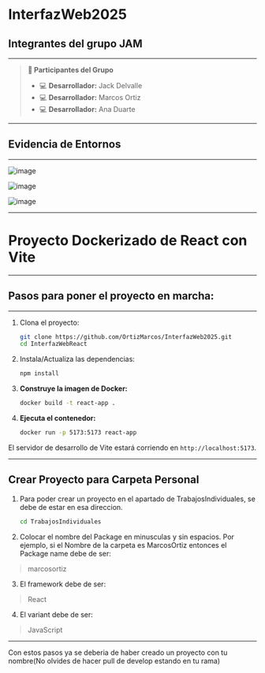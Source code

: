 # InterfazWeb2025

## Integrantes del grupo JAM

---
> **👤 Participantes del Grupo**
> - 💻 **Desarrollador:** Jack Delvalle
> - 💻 **Desarrollador:** Marcos Ortiz
> - 💻 **Desarrollador:** Ana Duarte

---
## Evidencia de Entornos

---
![image](https://github.com/user-attachments/assets/6d79f337-99f1-4607-b0f0-7ba70b735c5e)

![image](https://github.com/user-attachments/assets/357ed5ea-fbc0-476b-bb88-f6c7b191ac8c)

![image](https://github.com/user-attachments/assets/73b41bb5-0d56-4e82-99f4-32d6c057561d)

---

# Proyecto Dockerizado de React con Vite

---
## Pasos para poner el proyecto en marcha:

---
1. Clona el proyecto:
    ```bash
    git clone https://github.com/OrtizMarcos/InterfazWeb2025.git
    cd InterfazWebReact
    ```
2. Instala/Actualiza las dependencias:
   ```bash
   npm install
   ```

3. **Construye la imagen de Docker:**
    ```bash
    docker build -t react-app .
    ```

4. **Ejecuta el contenedor:**
    ```bash
    docker run -p 5173:5173 react-app
    ```
El servidor de desarrollo de Vite estará corriendo en `http://localhost:5173`.

---

## Crear Proyecto para Carpeta Personal

1. Para poder crear un proyecto en el apartado de TrabajosIndividuales, 
se debe de estar en esa direccion.

   ```bash
   cd TrabajosIndividuales
   ```
2. Colocar el nombre del Package en minusculas y sin espacios.
Por ejemplo, si el Nombre de la carpeta es MarcosOrtiz entonces el Package name debe de ser:
>marcosortiz

3. El framework debe de ser:
>React

4. El variant debe de ser:
>JavaScript
---
Con estos pasos ya se deberia de haber creado un proyecto con tu nombre(No olvides de hacer pull de develop estando en tu rama)
